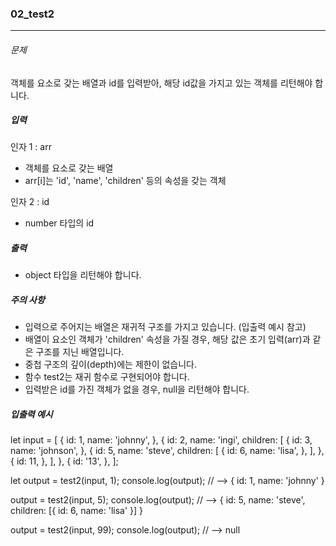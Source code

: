 ### 02_test2

---

###### 문제

객체를 요소로 갖는 배열과 id를 입력받아, 해당 id값을 가지고 있는 객체를 리턴해야 합니다.

##### 입력

인자 1 : arr

- 객체를 요소로 갖는 배열
- arr[i]는 'id', 'name', 'children' 등의 속성을 갖는 객체

인자 2 : id

- number 타입의 id

##### 출력

- object 타입을 리턴해야 합니다.

##### 주의 사항

- 입력으로 주어지는 배열은 재귀적 구조를 가지고 있습니다. (입출력 예시 참고)
- 배열이 요소인 객체가 'children' 속성을 가질 경우, 해당 값은 초기 입력(arr)과 같은 구조를 지닌 배열입니다.
- 중첩 구조의 깊이(depth)에는 제한이 없습니다.
- 함수 test2는 재귀 함수로 구현되어야 합니다.
- 입력받은 id를 가진 객체가 없을 경우, null을 리턴해야 합니다.

##### 입출력 예시

let input = [
{
id: 1,
name: 'johnny',
},
{
id: 2,
name: 'ingi',
children: [
{
id: 3,
name: 'johnson',
},
{
id: 5,
name: 'steve',
children: [
{
id: 6,
name: 'lisa',
},
],
},
{
id: 11,
},
],
},
{
id: '13',
},
];

let output = test2(input, 1);
console.log(output); // --> { id: 1, name: 'johnny' }

output = test2(input, 5);
console.log(output); // --> { id: 5, name: 'steve', children: [{ id: 6, name: 'lisa' }] }

output = test2(input, 99);
console.log(output); // --> null
